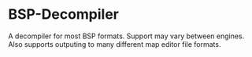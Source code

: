 # BSP-Decompiler
A decompiler for most BSP formats. Support may vary between engines. Also supports outputing to many different map editor file formats.